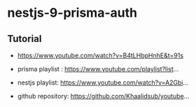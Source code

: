 # nestjs-9-prisma-auth
## Tutorial
* https://www.youtube.com/watch?v=B4tLHbpHnhE&t=91s

* prisma playlist : https://www.youtube.com/playlist?list...
* nestjs playlist:  https://www.youtube.com/watch?v=A2Gbi...
* github repository: https://github.com/Khaalidsub/youtube...
